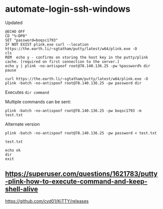 # automate-login-ssh-windows


Updated
```
@ECHO OFF
CD "%~DP0"
SET "password=boqsc1793"
IF NOT EXIST plink.exe curl --location https://the.earth.li/~sgtatham/putty/latest/w64/plink.exe -O
cls
REM  echo y - confirms on storing the host key in the putty/plink cache. [required on first connection to the server.]
echo y | plink -no-antispoof root@78.140.136.25 -pw %password% dir
pause
```


```
curl https://the.earth.li/~sgtatham/putty/latest/w64/plink.exe -O
plink -batch -no-antispoof root@78.140.136.25 -pw password dir
```
Executes `dir command`


Multiple commands can be sent:
```
plink -batch -no-antispoof root@78.140.136.25 -pw boqsc1793 -m test.txt
```
Alternate version
```
plink -batch -no-antispoof root@78.140.136.25 -pw password < test.txt
```

`test.txt`
```
echo ok
dir
exit

```


## https://superuser.com/questions/1621783/putty-plink-how-to-execute-command-and-keep-shell-alive
https://github.com/cyd01/KiTTY/releases
